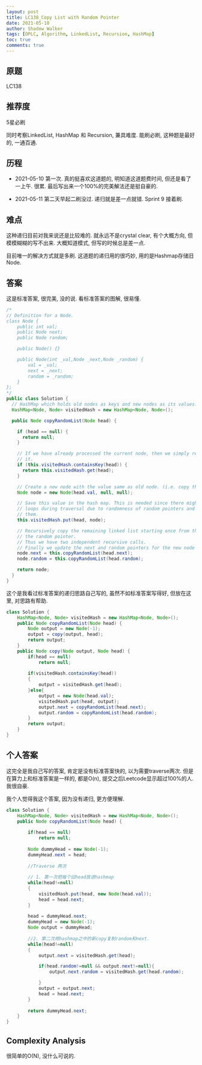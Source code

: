 ```yaml
---
layout: post
title: LC138_Copy List with Random Pointer
date: 2021-05-10
author: Shadow Walker
tags: [OPLC, Algorithm, LinkedList, Recursion, HashMap]
toc: true
comments: true
---
```



## 原题
LC138
## 推荐度
5星必刷

同时考察LinkedList, HashMap 和 Recursion, 兼具难度.  能刷必刷, 这种题是最好的, 一通百通. 

## 历程
- 2021-05-10 第一次.  真的挺喜欢这道题的, 明知道这道题费时间, 但还是看了一上午. 很累. 最后写出来一个100%的完美解法还是挺自豪的. 

- 2021-05-11 第二天早起二刷没过. 递归就是差一点就错. Sprint 9 接着刷. 

## 难点

这种递归目前对我来说还是比较难的. 就永远不是crystal clear, 有个大概方向, 但模模糊糊的写不出来. 大概知道模式, 但写的时候总是差一点. 

目前唯一的解决方式就是多刷. 这道题的递归用的很巧妙, 用的是Hashmap存储旧Node. 

## 答案

这是标准答案, 很完美, 没的说. 看标准答案的图解, 很易懂. 

```java
/*
// Definition for a Node.
class Node {
    public int val;
    public Node next;
    public Node random;

    public Node() {}

    public Node(int _val,Node _next,Node _random) {
        val = _val;
        next = _next;
        random = _random;
    }
};
*/
public class Solution {
  // HashMap which holds old nodes as keys and new nodes as its values.
  HashMap<Node, Node> visitedHash = new HashMap<Node, Node>();

  public Node copyRandomList(Node head) {

    if (head == null) {
      return null;
    }

    // If we have already processed the current node, then we simply return the cloned version of
    // it.
    if (this.visitedHash.containsKey(head)) {
      return this.visitedHash.get(head);
    }

    // Create a new node with the value same as old node. (i.e. copy the node)
    Node node = new Node(head.val, null, null);

    // Save this value in the hash map. This is needed since there might be
    // loops during traversal due to randomness of random pointers and this would help us avoid
    // them.
    this.visitedHash.put(head, node);

    // Recursively copy the remaining linked list starting once from the next pointer and then from
    // the random pointer.
    // Thus we have two independent recursive calls.
    // Finally we update the next and random pointers for the new node created.
    node.next = this.copyRandomList(head.next);
    node.random = this.copyRandomList(head.random);

    return node;
  }
}
```

这个是我看过标准答案的递归思路自己写的, 虽然不如标准答案写得好, 但放在这里, 对思路有帮助. 

```java
class Solution {
    HashMap<Node, Node> visitedHash = new HashMap<Node, Node>();
    public Node copyRandomList(Node head) {
        Node output = new Node(-1);
        output = copy(output, head);
        return output;
    }
    public Node copy(Node output, Node head) {
        if(head == null)
            return null;
        
        if(visitedHash.containsKey(head))
        {
            output = visitedHash.get(head);
        }else{
            output = new Node(head.val);
            visitedHash.put(head, output);
            output.next = copyRandomList(head.next);
            output.random = copyRandomList(head.random);
        }
        return output;
    }
}
```
## 个人答案

这完全是我自己写的答案, 肯定是没有标准答案快的, 以为需要traverse两次. 但是在算力上和标准答案是一样的, 都是O(n), 提交之后Leetcode显示超过100%的人. 我很自豪. 

我个人觉得我这个答案, 因为没有递归, 更方便理解. 

```java
class Solution {
    HashMap<Node, Node> visitedHash = new HashMap<Node, Node>();
    public Node copyRandomList(Node head) {
        
        if(head == null)
            return null;
        
        Node dummyHead = new Node(-1);
        dummyHead.next = head;
        
        //Traverse 两次
        
        // 1. 第一次把每个旧head放进hashmap
        while(head!=null)
        {
            visitedHash.put(head, new Node(head.val));
            head = head.next;
        }
        
        head = dummyHead.next;
        dummyHead = new Node(-1);
        Node output = dummyHead;
        
        //2. 第二次用hashmap之中的新copy复制random和next. 
        while(head!=null)
        {
            output.next = visitedHash.get(head);

            if(head.random!=null && output.next!=null){
                output.next.random = visitedHash.get(head.random);

            }
            output = output.next;
            head = head.next;
        }
        
        return dummyHead.next;
    }
}
```
## Complexity Analysis

很简单的O(N), 没什么可说的. 
